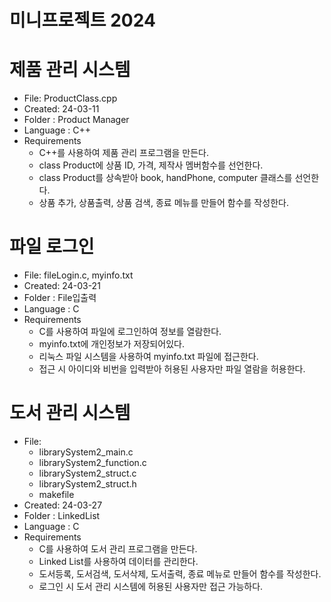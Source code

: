 # 미니프로젝트 2024

# 제품 관리 시스템
- File: ProductClass.cpp
- Created: 24-03-11
- Folder : Product Manager
- Language : C++
- Requirements
	- C++를 사용하여 제품 관리 프로그램을 만든다.
	- class Product에 상품 ID, 가격, 제작사 멤버함수를 선언한다.
	- class Product를 상속받아 book, handPhone, computer 클래스를 선언한다.
	- 상품 추가, 상품출력, 상품 검색, 종료 메뉴를 만들어 함수를 작성한다.
	
# 파일 로그인
- File: fileLogin.c, myinfo.txt
- Created: 24-03-21
- Folder : File입출력
- Language : C
- Requirements
	- C를 사용하여 파일에 로그인하여 정보를 열람한다.
	- myinfo.txt에 개인정보가 저장되어있다.
	- 리눅스 파일 시스템을 사용하여 myinfo.txt 파일에 접근한다.
	- 접근 시 아이디와 비번을 입력받아 허용된 사용자만 파일 열람을 허용한다.
	
# 도서 관리 시스템
- File: 
	- librarySystem2_main.c
	- librarySystem2_function.c
	- librarySystem2_struct.c
	- librarySystem2_struct.h
	- makefile
- Created: 24-03-27
- Folder : LinkedList
- Language : C
- Requirements
	- C를 사용하여 도서 관리 프로그램을 만든다.
	- Linked List를 사용하여 데이터를 관리한다.
	- 도서등록, 도서검색, 도서삭제, 도서출력, 종료 메뉴로 만들어 함수를 작성한다.
	- 로그인 시 도서 관리 시스템에 허용된 사용자만 접근 가능하다.